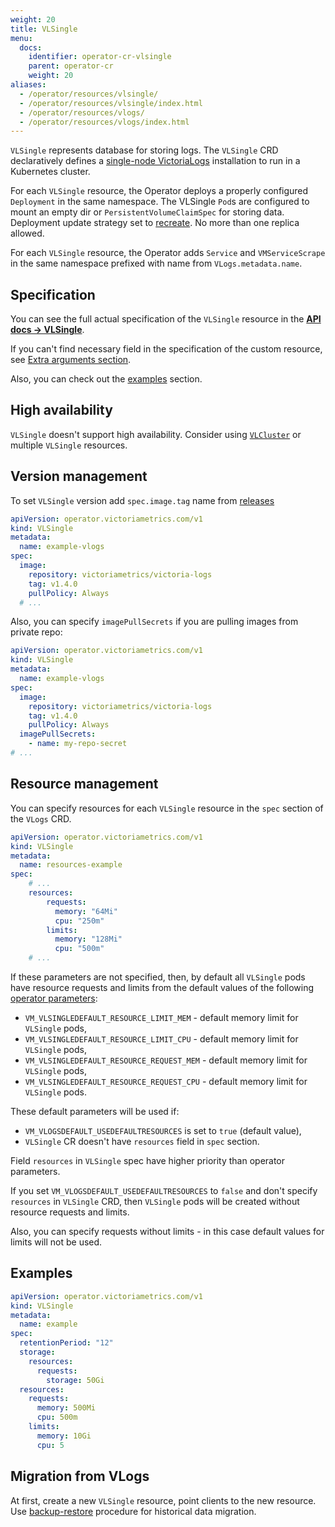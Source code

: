 ```yaml
---
weight: 20
title: VLSingle
menu:
  docs:
    identifier: operator-cr-vlsingle
    parent: operator-cr
    weight: 20
aliases:
  - /operator/resources/vlsingle/
  - /operator/resources/vlsingle/index.html
  - /operator/resources/vlogs/
  - /operator/resources/vlogs/index.html
---
```

`VLSingle` represents database for storing logs.
The `VLSingle` CRD declaratively defines a [single-node VictoriaLogs](https://docs.victoriametrics.com/victorialogs/)
installation to run in a Kubernetes cluster.

For each `VLSingle` resource, the Operator deploys a properly configured `Deployment` in the same namespace.
The VLSingle `Pod`s are configured to mount an empty dir or `PersistentVolumeClaimSpec` for storing data.
Deployment update strategy set to [recreate](https://kubernetes.io/docs/concepts/workloads/controllers/deployment/#recreate-deployment).
No more than one replica allowed.

For each `VLSingle` resource, the Operator adds `Service` and `VMServiceScrape` in the same namespace prefixed with name from `VLogs.metadata.name`.

## Specification

You can see the full actual specification of the `VLSingle` resource in the **[API docs -> VLSingle](https://docs.victoriametrics.com/operator/api#vlsingle)**.

If you can't find necessary field in the specification of the custom resource,
see [Extra arguments section](./#extra-arguments).

Also, you can check out the [examples](#examples) section.

## High availability

`VLSingle` doesn't support high availability. Consider using [`VLCluster`](https://docs.victoriametrics.com/operator/resources/vlcluster/) or multiple `VLSingle` resources.

## Version management

To set `VLSingle` version add `spec.image.tag` name from [releases](https://github.com/VictoriaMetrics/VictoriaMetrics/releases)

```yaml
apiVersion: operator.victoriametrics.com/v1
kind: VLSingle
metadata:
  name: example-vlogs
spec:
  image:
    repository: victoriametrics/victoria-logs
    tag: v1.4.0
    pullPolicy: Always
  # ...
```

Also, you can specify `imagePullSecrets` if you are pulling images from private repo:

```yaml
apiVersion: operator.victoriametrics.com/v1
kind: VLSingle
metadata:
  name: example-vlogs
spec:
  image:
    repository: victoriametrics/victoria-logs
    tag: v1.4.0
    pullPolicy: Always
  imagePullSecrets:
    - name: my-repo-secret
# ...
```

## Resource management

You can specify resources for each `VLSingle` resource in the `spec` section of the `VLogs` CRD.

```yaml
apiVersion: operator.victoriametrics.com/v1
kind: VLSingle
metadata:
  name: resources-example
spec:
    # ...
    resources:
        requests:
          memory: "64Mi"
          cpu: "250m"
        limits:
          memory: "128Mi"
          cpu: "500m"
    # ...
```

If these parameters are not specified, then,
by default all `VLSingle` pods have resource requests and limits from the default values of the following [operator parameters](https://docs.victoriametrics.com/operator/configuration):

- `VM_VLSINGLEDEFAULT_RESOURCE_LIMIT_MEM` - default memory limit for `VLSingle` pods,
- `VM_VLSINGLEDEFAULT_RESOURCE_LIMIT_CPU` - default memory limit for `VLSingle` pods,
- `VM_VLSINGLEDEFAULT_RESOURCE_REQUEST_MEM` - default memory limit for `VLSingle` pods,
- `VM_VLSINGLEDEFAULT_RESOURCE_REQUEST_CPU` - default memory limit for `VLSingle` pods.

These default parameters will be used if:

- `VM_VLOGSDEFAULT_USEDEFAULTRESOURCES` is set to `true` (default value),
- `VLSingle` CR doesn't have `resources` field in `spec` section.

Field `resources` in `VLSingle` spec have higher priority than operator parameters.

If you set `VM_VLOGSDEFAULT_USEDEFAULTRESOURCES` to `false` and don't specify `resources` in `VLSingle` CRD,
then `VLSingle` pods will be created without resource requests and limits.

Also, you can specify requests without limits - in this case default values for limits will not be used.

## Examples

```yaml
apiVersion: operator.victoriametrics.com/v1
kind: VLSingle
metadata:
  name: example
spec:
  retentionPeriod: "12"
  storage:
    resources:
      requests:
        storage: 50Gi
  resources:
    requests:
      memory: 500Mi
      cpu: 500m
    limits:
      memory: 10Gi
      cpu: 5
```

## Migration from VLogs

 At first, create a new `VLSingle` resource, point clients to the new resource. Use [backup-restore](https://docs.victoriametrics.com/victorialogs/#backup-and-restore) procedure for historical data migration.

